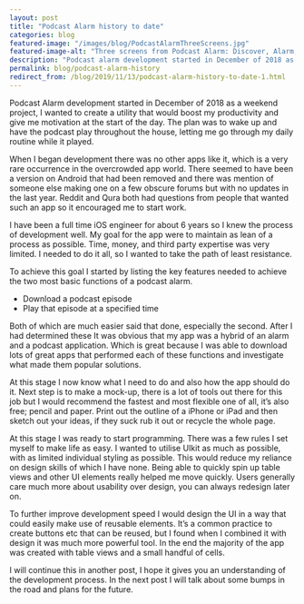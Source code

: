 ```yaml
---
layout: post
title: "Podcast Alarm history to date"
categories: blog
featured-image: "/images/blog/PodcastAlarmThreeScreens.jpg"
featured-image-alt: "Three screens from Podcast Alarm: Discover, Alarm, Podcast"
description: "Podcast alarm development started in December of 2018 as a weekend project, I wanted to create a utility that would boost my productivity and give me motivation at the start of the day."
permalink: blog/podcast-alarm-history
redirect_from: /blog/2019/11/13/podcast-alarm-history-to-date-1.html
---
```




  <p>Podcast Alarm development started in December of 2018 as a weekend project, I wanted to create a utility that would boost my productivity and give me motivation at the start of the day. The plan was to wake up and have the podcast play throughout the house, letting me go through my daily routine while it played.</p>

  <p>When I began development there was no other apps like it, which is a very rare occurrence in the overcrowded app world. There seemed to have been a version on Android that had been removed and there was mention of someone else making one on a few obscure forums but with no updates in the last year. Reddit and Qura both had questions from people that wanted such an app so it encouraged me to start work.</p>

  <p>I have been a full time iOS engineer for about 6 years so I knew the process of development well. My goal for the app were to maintain as lean of a process as possible. Time, money, and third party expertise was very limited. I needed to do it all, so I wanted to take the path of least resistance.</p>

  <p>To achieve this goal I started by listing the key features needed to achieve the two most basic functions of a podcast alarm.</p>

  <ul>
    <li>Download a podcast episode</li>
    <li>Play that episode at a specified time</li>
  </ul>

  <p>Both of which are much easier said that done, especially the second. After I had determined these It was obvious that my app was a hybrid of an alarm and a podcast application. Which is great because I was able to download lots of great apps that performed each of these functions and investigate what made them popular solutions.</p>

  <p>At this stage I now know what I need to do and also how the app should do it. Next step is to make a mock-up, there is a lot of tools out there for this job but I would recommend the fastest and most flexible one of all, it’s also free; pencil and paper. Print out the outline of a iPhone or iPad and then sketch out your ideas, if they suck rub it out or recycle the whole page.</p>

  <p>At this stage I was ready to start programming. There was a few rules I set myself to make life as easy. I wanted to utilise UIkit as much as possible, with as limited individual styling as possible. This would reduce my reliance on design skills of which I have none. Being able to quickly spin up table views and other UI elements really helped me move quickly. Users generally care much more about usability over design, you can always redesign later on.</p>

  <p>To further improve development speed I would design the UI in a way that could easily make use of reusable elements. It’s a common practice to create buttons etc that can be reused, but I found when I combined it with design it was much more powerful tool. In the end the majority of the app was created with table views and a small handful of cells.</p>

  <p>I will continue this in another post, I hope it gives you an understanding of the development process. In the next post I will talk about some bumps in the road and plans for the future.</p>
